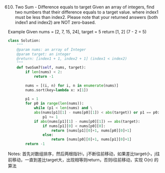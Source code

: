 610. Two Sum - Difference equals to target
Given an array of integers, find two numbers that their difference equals to a target value.
where index1 must be less than index2. Please note that your returned answers (both index1 and index2) are NOT zero-based.

Example
Given nums = [2, 7, 15, 24], target = 5
return [1, 2] (7 - 2 = 5)


```python
class Solution:
    """
    @param nums: an array of Integer
    @param target: an integer
    @return: [index1 + 1, index2 + 1] (index1 < index2)
    """
    def twoSum7(self, nums, target):
        if len(nums) < 2:
            return -1
        
        nums = [(i, n) for i, n in enumerate(nums)]
        nums.sort(key=lambda x: x[1])
        
        p1 = 1
        for p0 in range(len(nums)):
            while (p1 < len(nums) and \
            abs(nums[p1][1] - nums[p0][1]) < abs(target)) or p1 == p0:
                p1 += 1
            if abs(nums[p1][1] - nums[p0][1]) == abs(target):
                if nums[p1][0] < nums[p0][0]:
                    return [nums[p1][0]+1, nums[p0][0]+1]
                else:
                    return [nums[p0][0]+1, nums[p1][0]+1]
        return -1
```

Notes: 首先对数组排序，然后两根指针i，j不断往前移动，如果差比target小，j往前移动，一直到差比target大，出现相等则return，否则i往前移动，实现 O(n) 的算法